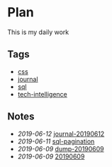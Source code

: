 # Plan

This is my daily work

## Tags

- [css](./tags/css)
- [journal](./tags/journal)
- [sql](./tags/sql)
- [tech-intelligence](./tags/tech-intelligence)

## Notes

- *2019-06-12* [journal-20190612](./journal-20190612)
- *2019-06-11* [sql-pagination](./sql-pagination)
- *2019-06-09* [dump-20190609](./dump-20190609)
- *2019-06-09* [20190609](./20190609)
